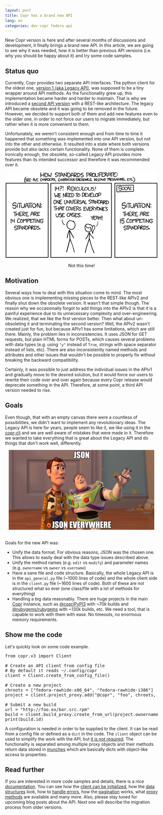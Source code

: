 ```yaml
---
layout: post
title: Copr has a brand new API
lang: en
categories: dev copr fedora api
---
```


New Copr version is here and after several months of discussions and development, it finally brings a brand new API. In this article, we are going to see why it was needed, how it is better than previous API versions (i.e. why you should be happy about it) and try some code samples.


## Status quo
Currently, Copr provides two separate API interfaces. The python client for the oldest one, [version 1 (aka Legacy API)](http://python-copr.readthedocs.io/en/latest/ClientV1.html), was supposed to be a tiny wrapper around API methods. As the functionality grew up, this implementation became harder and harder to maintain. That is why we introduced a [second API version](http://python-copr.readthedocs.io/en/latest/ClientV2.html) with a REST-like architecture. The legacy API became obsolete and it was going to be removed in the future. However, we decided to support both of them and add new features even to the older one, in order to not force our users to migrate immediately, but rather when it is more convenient to them.

Unfortunately, we weren't consistent enough and from time to time it happened that something was implemented into one API version, but not into the other and otherwise. It resulted into a state where both versions provide but also lacks certain functionality. None of them is complete. Ironically enough, the obsolete, so-called Legacy API provides more features than its intended successor and therefore it was recommended over it.

<center>
    <a href="https://xkcd.com/927/" title="Not this time!"><img src="/files/img/xkcd-standards.png" alt="Not this time!" /></a>
    <p>Not this time!</p>
</center>


## Motivation
Several ways how to deal with this situation come to mind. The most obvious one is implementing missing pieces to the REST-like APIv2 and finally shut down the obsolete version. It wasn't that simple though. The reason why we occasionally forgot to add things into the APIv2 is that it is a painful experience due to its unnecessary complexity and over-engineering. We realized, that we like the first version better. Then what about un-obsoleting it and terminating the second version? Well, the APIv2 wasn't created just for fun, but because APIv1 has some limitations, which are still there. Mainly, the problem lies in inconsistencies. It uses JSON for GET requests, but plain HTML forms for POSTs, which causes several problems with data types (e.g. using `"y"` instead of `True`, strings with space separator instead of lists, etc). There are also inconsistently named methods and attributes and other issues that wouldn't be possible to properly fix without breaking the backward compatibility.

Certainly, it was possible to just address the individual issues in the APIv1 and gradually move to the desired solution, but it would force our users to rewrite their code over and over again because every Copr release would deprecate something in the API. Therefore, at some point, a third API version needed to rise.


## Goals
Even though, that with an empty canvas there were a countless of possibilities, we didn't want to implement any revolutionary ideas. The Legacy API is here for years, people seem to like it, we like using it in the [copr-cli](https://developer.fedoraproject.org/deployment/copr/copr-cli.html) and we are well aware of mistakes that were made in it. Therefore we wanted to take everything that is great about the Legacy API and do things that don't work well, differently.

<center>
    <img src="/files/img/json-everywhere.png" alt="JSON, JSON everywhere" />
</center>
<br>

Goals for the new API was:

- Unify the data format. For obvious reasons, JSON was the chosen one. This allows to easily deal with the data type issues described above.
- Unify the method names (e.g. `edit` vs `modify`) and parameter names (e.g. `ownername` vs `owner` vs `username`)
- Have a sane file and code structure. Basically, the whole Legacy API is in the `api_general.py` file (~1000 lines of code) and the whole client side is in the `client.py` file (~1600 lines of code). Both of these are not structured what so ever (one class/file with a lot of methods for everything)
- Handling a big data reasonably. There are huge projects in the main [Copr](https://copr.fedorainfracloud.org/) instance, such as [@copr/PyPI3](https://copr.fedorainfracloud.org/coprs/g/copr/PyPI3/) with ~70k builds and [@rubygems/rubygems](https://copr.fedorainfracloud.org/coprs/g/rubygems/rubygems/) with ~130k builds, etc. We need a tool, that is capable to work with them with ease. No timeouts, no enormous memory requirements.


## Show me the code
Let's quickly look on some code example.

<pre class="prettyprint">
from copr.v3 import Client

# Create an API client from config file
# By default it reads ~/.config/copr
client = Client.create_from_config_file()

# Create a new project
chroots = ["fedora-rawhide-x86_64", "fedora-rawhide-i386"]
project = client.project_proxy.add("@copr", "foo", chroots, description="My example project")

# Submit a new build
url = "http://foo.ex/bar.src.rpm"
build = client.build_proxy.create_from_url(project.ownername, project.name, url)
print(build.id)
</pre>

A configuration is needed in order to be supplied to the client. It can be read from a config file or defined as a `dict` in the code. The `client` object can be used to simplify the work with the API, but [it is not required](http://python-copr.readthedocs.io/en/latest/client_v3/working_with_proxies_directly.html). The functionality is separated among multiple proxy objects and their methods return data stored in [munches](https://github.com/Infinidat/munch) which are basically dicts with object-like access to properties.


## Read further
If you are interested in more code samples and details, there is a nice [documentation](http://python-copr.readthedocs.io/en/latest/ClientV3.html). You can see how the [client can be initialized](http://python-copr.readthedocs.io/en/latest/client_v3/client_initialization.html), how the [data structures](http://python-copr.readthedocs.io/en/latest/client_v3/data_structures.html) look, how to [handle errors](http://python-copr.readthedocs.io/en/latest/client_v3/error_handling.html), how the [pagination](http://python-copr.readthedocs.io/en/latest/client_v3/pagination.html) works, what [proxy methods](http://python-copr.readthedocs.io/en/latest/client_v3/proxies.html) are available and many more. Also, please stay tuned for upcoming blog posts about the API. Next one will describe the migration process from older versions.
